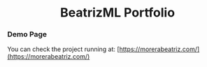 <h1 align="center">
  BeatrizML Portfolio
</h1>

<h3>Demo Page</h3>

You can check the project running at:
[https://morerabeatriz.com/](https://morerabeatriz.com/)
